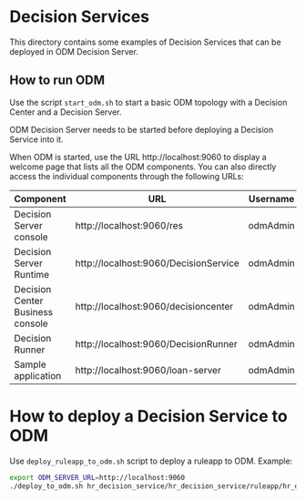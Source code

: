 # Decision Services

This directory contains some examples of Decision Services that can be deployed in ODM Decision Server. 

## How to run ODM

Use the script `start_odm.sh` to start a basic ODM topology with a Decision Center and a Decision Server. 

ODM Decision Server needs to be started before deploying a Decision Service into it. 

When ODM is started, use the URL http://localhost:9060⁠ to display a welcome page that lists all the ODM components. You can also directly access the individual components through the following URLs:

| Component | URL | Username | Password |
|----------|----------|----------|---------- |
| Decision Server console⁠    | http://localhost:9060/res⁠   | odmAdmin   | odmAdmin |
| Decision Server Runtime⁠    | http://localhost:9060/DecisionService⁠   | odmAdmin   | odmAdmin |
| Decision Center Business console⁠    | http://localhost:9060/decisioncenter⁠   | odmAdmin   | odmAdmin |
| Decision Runner⁠    | http://localhost:9060/DecisionRunner   | odmAdmin   | odmAdmin |
| Sample application    | http://localhost:9060/loan-server   | odmAdmin   | odmAdmin |


# How to deploy a Decision Service to ODM

Use ```deploy_ruleapp_to_odm.sh``` script to deploy a ruleapp to ODM. 
Example: 

```sh
export ODM_SERVER_URL=http://localhost:9060
./deploy_to_odm.sh hr_decision_service/hr_decision_service/ruleapp/hr_decision_service.jar
```

